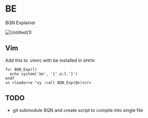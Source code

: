 # BE
BQN Explainer

![Untitled(1)](https://github.com/user-attachments/assets/c1730a2b-7f38-4f67-9632-3b145bb05156)


## Vim 
Add this to .vimrc with be installed in `$PATH`
```vimscript
fu! BQN_Exp(l)
  echo system('be', '{'.a:l.'}')
endf
vn <leader>e "vy :call BQN_Exp(@v)<cr>
```

## TODO
- git submodule BQN and create script to compile into single file
